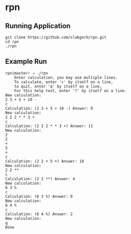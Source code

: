 # rpn



## Running Application

    git clone https://github.com/slabgorb/rpn.git
    cd rpn
    ./rpn

## Example Run

    rpn|master⚡ ⇒ ./rpn
        Enter calculation, you may use multiple lines.
        To calculate, enter 'c' by itself on a line,
        to quit, enter 'q' by itself on a line,
        For this help text, enter '?' by itself on a line.
    New calculation:
    2 3 + 5 + 10 -
    c
    Calculation: (2 3 + 5 + 10 -) Answer: 0
    New calculation:
    2 2 2 * * 3 +
    c
    Calculation: (2 2 2 * * 3 +) Answer: 11
    New calculation:
    2
    2
    +
    5
    +
    c
    Calculation: (2 2 + 5 +) Answer: 18
    New calculation:
    2 2 **
    c
    Calculation: (2 2 **) Answer: 4
    New calculation:
    6 3 %
    c
    Calculation: (6 3 %) Answer: 0
    New calculation:
    6 4 %
    c
    Calculation: (6 4 %) Answer: 2
    New calculation:
    q
    Done

